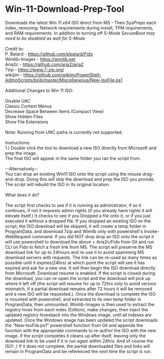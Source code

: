 # Win-11-Download-Prep-Tool<br>
Downloads the latest Win 11 x64 ISO direct from MS - Then SysPreps each index, removing: Network requirements during install, TPM requirements, and RAM requirements. In addition to turning off S-Mode *SecureBoot may need to be disabled as well for S-Mode*<br>
<br>
Credit to:<br>
P. Batard - <a href="https://github.com/pbatard/Fido">https://github.com/pbatard/Fido</a><br>
Wimlib-Imagex - <a href="https://wimlib.net">https://wimlib.net</a><br>
Aria2c - <a href="https://github.com/aria2/aria2">https://github.com/aria2/aria2</a><br>
7zip - <a href="https://www.7-zip.org/">https://www.7-zip.org/</a><br>
wikijim - <a href="https://github.com/wikijm/PowerShell-AdminScripts/blob/master/Miscellaneous/New-IsoFile.ps1">https://github.com/wikijm/PowerShell-AdminScripts/blob/master/Miscellaneous/New-IsoFile.ps1</a><br>
<br>
Additional Changes to Win 11 ISO:<br>
<br>
Disable UAC<br>
Classic Context Menus<br>
Decrease Space Between Items (Compact View)<br>
Show Hidden Files<br>
Show File Extensions<br>
<br>
Note: Running from UNC paths is currently not supported.<br>
<br>
Instructions:<br>
1.) Double click the tool to download a new ISO directly from Microsoft and prep the image. <br>
The final ISO will appear in the same folder you ran the script from.<br>
<br>
--Alternatively--<br>
You can drop an existing Win11 ISO onto the script using the mouse drag-and-drop. Doing this will skip the download and prep the ISO you provide. The script will rebuild the ISO in its original location.<br>
<br>
What does it do?<br>
<br>
The script first checks to see if it is running as administrator, if so it continues, if not it requests admin rights (if you already have rights it will
elevate itself.) It checks to see if you Dropped a file onto it, or if you just executed it without a dropped file. If you dropped an existing ISO on the
script, the ISO download will be skipped, it will create a temp folder in ProgramData, and download 7zip and Wimlib only with powershell's Invoke-WebRequest
command. If you did NOT drop drop an ISO onto the script it will use powershell to download the above + Aria2c/Fido from Git and run CLI on Fido to fetch a 
fresh link from MS. The script will preserve the MS download link for up to 24hours and re-use it to avoid spamming MS download servers with requests. The
link can be re-used as many times as possible until it expires(24hrs) at which point the script will see it has expired and ask for a new one. It will then 
begin the ISO download directly from Microsoft.
Download resume is enabled. If the script is closed during the download, you can re-open the script and the download will pick up where it left off (the
script will resume for up to 72hrs only to avoid version mismatch, if a partial download remains after 72 hours it will be removed and a new ISO will be
requested.). Once the download is complete the ISO is mounted with powershell, and extracted to its own temp folder in ProgramData, then unmounted. 
Wimlib-Imagex is then used to extract the registry hives from each index (Edition), make changes, then inject the updated registry hivesback into the Windows
image, until all indexes are updated. Once the Windows image has been updated the script downloads the "New-IsoFile.ps1" powershell function from Git and 
appends the function with the appropriate commands to re-author the ISO with the new image. If the script completes it cleans up after itself, leaving only
the download link to be used if it is run again within 24hrs. And of course the ISO! ;) If it does not complete, the partial downloaded files and links will
remain in ProgramData and be referenced the next time the script is run.
